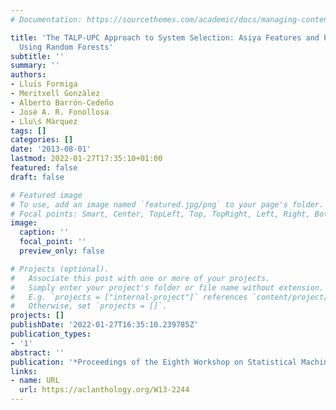 ```yaml
---
# Documentation: https://sourcethemes.com/academic/docs/managing-content/

title: 'The TALP-UPC Approach to System Selection: Asiya Features and Pairwise Classification
  Using Random Forests'
subtitle: ''
summary: ''
authors:
- Lluı́s Formiga
- Meritxell Gonzàlez
- Alberto Barrón-Cedeño
- José A. R. Fonollosa
- Llu\ś Màrquez
tags: []
categories: []
date: '2013-08-01'
lastmod: 2022-01-27T17:35:10+01:00
featured: false
draft: false

# Featured image
# To use, add an image named `featured.jpg/png` to your page's folder.
# Focal points: Smart, Center, TopLeft, Top, TopRight, Left, Right, BottomLeft, Bottom, BottomRight.
image:
  caption: ''
  focal_point: ''
  preview_only: false

# Projects (optional).
#   Associate this post with one or more of your projects.
#   Simply enter your project's folder or file name without extension.
#   E.g. `projects = ["internal-project"]` references `content/project/deep-learning/index.md`.
#   Otherwise, set `projects = []`.
projects: []
publishDate: '2022-01-27T16:35:10.239785Z'
publication_types:
- '1'
abstract: ''
publication: '*Proceedings of the Eighth Workshop on Statistical Machine Translation*'
links:
- name: URL
  url: https://aclanthology.org/W13-2244
---
```

